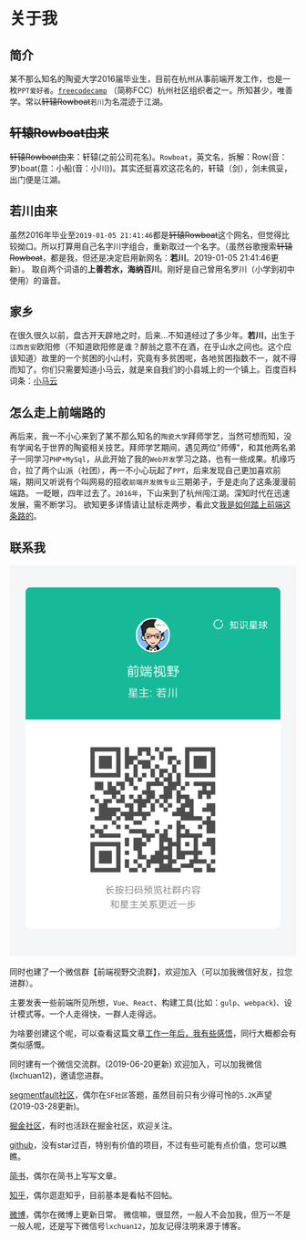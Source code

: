 # 关于我

## 简介

某不那么知名的陶瓷大学2016届毕业生，目前在杭州从事前端开发工作，也是一枚`PPT爱好者`。[`freecodecamp`](https://learn.freecodecamp.one/) （简称FCC）杭州社区组织者之一。所知甚少，唯善学。常以~~轩辕Rowboat~~`若川`为名混迹于江湖。

## ~~轩辕Rowboat由来~~

~~轩辕Rowboat由来~~：轩辕(之前公司花名)。`Rowboat`，英文名，拆解：Row(音：罗)boat(意：小船(音：小川))。其实还挺喜欢这花名的，轩辕（剑），剑未佩妥，出门便是江湖。

## 若川由来

虽然2016年毕业至`2019-01-05 21:41:46`都是~~轩辕Rowboat~~这个网名，但觉得比较拗口。所以打算用自己名字川字组合，重新取过一个名字。（虽然谷歌搜索~~轩辕Rowboat~~，都是我，但还是决定启用新网名：**若川**。2019-01-05 21:41:46更新）。
取自两个词语的**上善若水，海纳百川**。刚好是自己曾用名罗川（小学到初中使用）的谐音。

## 家乡

在很久很久以前，盘古开天辟地之时，后来...不知道经过了多少年。**若川**，出生于`江西吉安`欧阳修（不知道欧阳修是谁？醉翁之意不在酒，在乎山水之间也。这个应该知道）故里的一个贫困的小山村，究竟有多贫困呢，各地贫困指数不一，就不得而知了。你们只需要知道小马云，就是来自我们的小县城上的一个镇上。百度百科词条：[小马云](https://baike.baidu.com/item/%E8%8C%83%E5%B0%8F%E5%8B%A4/20198128?fr=aladdin&fromid=20199280&fromtitle=%E5%B0%8F%E9%A9%AC%E4%BA%91)

## 怎么走上前端路的

再后来，我一不小心来到了某不那么知名的`陶瓷大学`拜师学艺，当然可想而知，没有学闻名于世界的陶瓷相关技艺。拜师学艺期间，遇见两位"师傅"，和其他两名弟子一同学习`PHP+MySql`，从此开始了我的`Web开发`学习之路，也有一些成果。机缘巧合，拉了两个山派（社团），再一不小心玩起了`PPT`，后来发现自己更加喜欢前端，期间又听说有个叫网易的招收`前端开发微专业`三期弟子，于是走向了这条漫漫前端路。
一眨眼，四年过去了。`2016年`，下山来到了杭州闯江湖。深知时代在迅速发展，需不断学习。
欲知更多详情请让鼠标走两步，看此文[我是如何踏上前端这条路的](../20160907-How-do-I-set-foot-on-the-front-end-of-the-road/)。

## 联系我

![知识星球【**前端视野**】二维码，欢迎扫码免费加入](./zsxq.png)

同时也建了一个微信群【前端视野交流群】，欢迎加入（可以加我微信好友，拉您进群）。

主要发表一些前端所见所想，`Vue`、`React`、构建工具(比如：`gulp`、`webpack`)、设计模式等。一个人走得快，一群人走得远。

为啥要创建这个呢，可以查看这篇文章[工作一年后，我有些感悟](../20170602-After-a-year-s-work-I-had-some-insights/)，同行大概都会有类似感慨。

同时建有一个微信交流群。(2019-06-20更新)
欢迎加入，可以加我微信(lxchuan12)，邀请您进群。

[segmentfault社区](https://segmentfault.com/u/lxchuan12)，偶尔在`SF社区`答题，虽然目前只有少得可怜的`5.2K`声望(2019-03-28更新)。

[掘金社区](https://juejin.im/user/57974dc55bbb500063f522fd/posts)，有时也活跃在掘金社区，欢迎关注。

[github](https://github.com/lxchuan12)，没有star过百，特别有价值的项目，不过有些可能有点价值，您可以瞧瞧。

[简书](http://www.jianshu.com/u/83129d433d72)，偶尔在简书上写写文章。

[知乎](https://www.zhihu.com/people/lxchuan12/activities)，偶尔逛逛知乎，目前基本是看帖不回帖。

[微博](https://weibo.com/lxchuan12)，偶尔在微博上更新日常。
微信嘛，很显然，一般人不会加我，但万一不是一般人呢，还是写下微信号`lxchuan12`，加友记得注明来源于博客。
